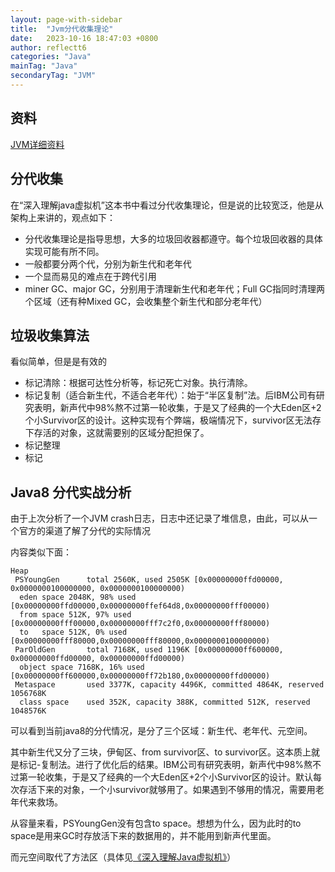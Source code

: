 ```yaml
---
layout: page-with-sidebar
title:  "Jvm分代收集理论"
date:   2023-10-16 18:47:03 +0800
author: reflectt6
categories: "Java"
mainTag: "Java"
secondaryTag: "JVM"
---
```


## 资料

[JVM详细资料](/java/2023/10/19/深入理解Java虚拟机.html)

## 分代收集

在“深入理解java虚拟机”这本书中看过分代收集理论，但是说的比较宽泛，他是从架构上来讲的，观点如下：

- 分代收集理论是指导思想，大多的垃圾回收器都遵守。每个垃圾回收器的具体实现可能有所不同。
- 一般都要分两个代，分别为新生代和老年代
- 一个显而易见的难点在于跨代引用
- miner GC、major GC，分别用于清理新生代和老年代；Full GC指同时清理两个区域（还有种Mixed GC，会收集整个新生代和部分老年代）

## 垃圾收集算法

看似简单，但是是有效的

- 标记清除：根据可达性分析等，标记死亡对象。执行清除。
- 标记复制（适合新生代，不适合老年代）：始于“半区复制”法。后IBM公司有研究表明，新声代中98%熬不过第一轮收集，于是又了经典的一个大Eden区+2个小Survivor区的设计。这种实现有个弊端，极端情况下，survivor区无法存下存活的对象，这就需要别的区域分配担保了。
- 标记整理
- 标记

## Java8 分代实战分析

由于上次分析了一个JVM crash日志，日志中还记录了堆信息，由此，可以从一个官方的渠道了解了分代的实际情况

内容类似下面：

```shell
Heap
 PSYoungGen      total 2560K, used 2505K [0x00000000ffd00000, 0x0000000100000000, 0x0000000100000000)
  eden space 2048K, 98% used [0x00000000ffd00000,0x00000000ffef64d8,0x00000000fff00000)
  from space 512K, 97% used [0x00000000fff00000,0x00000000fff7c2f0,0x00000000fff80000)
  to   space 512K, 0% used [0x00000000fff80000,0x00000000fff80000,0x0000000100000000)
 ParOldGen       total 7168K, used 1196K [0x00000000ff600000, 0x00000000ffd00000, 0x00000000ffd00000)
  object space 7168K, 16% used [0x00000000ff600000,0x00000000ff72b180,0x00000000ffd00000)
 Metaspace       used 3377K, capacity 4496K, committed 4864K, reserved 1056768K
  class space    used 352K, capacity 388K, committed 512K, reserved 1048576K
```

可以看到当前java8的分代情况，是分了三个区域：新生代、老年代、元空间。

其中新生代又分了三块，伊甸区、from survivor区、to survivor区。这本质上就是标记-复制法。进行了优化后的结果。IBM公司有研究表明，新声代中98%熬不过第一轮收集，于是又了经典的一个大Eden区+2个小Survivor区的设计。默认每次存活下来的对象，一个小survivor就够用了。如果遇到不够用的情况，需要用老年代来救场。

从容量来看，PSYoungGen没有包含to space。想想为什么，因为此时的to space是用来GC时存放活下来的数据用的，并不能用到新声代里面。

而元空间取代了方法区（具体见[《深入理解Java虚拟机》](/java/2023/10/19/深入理解Java虚拟机.html)）











